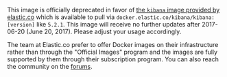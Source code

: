 This image is officially deprecated in favor of [the `kibana` image provided by elastic.co](https://www.elastic.co/guide/en/kibana/5.2/_pulling_the_image.html) which is available to pull via `docker.elastic.co/kibana/kibana:[version]` like `5.2.1`. This image will receive no further updates after 2017-06-20 (June 20, 2017). Please adjust your usage accordingly.

The team at Elastic.co prefer to offer Docker images on their infrastructure rather than through the "Official Images" program and the images are fully supported by them through their subscription program. You can also reach the community on the [forums](https://discuss.elastic.co/c/kibana).
